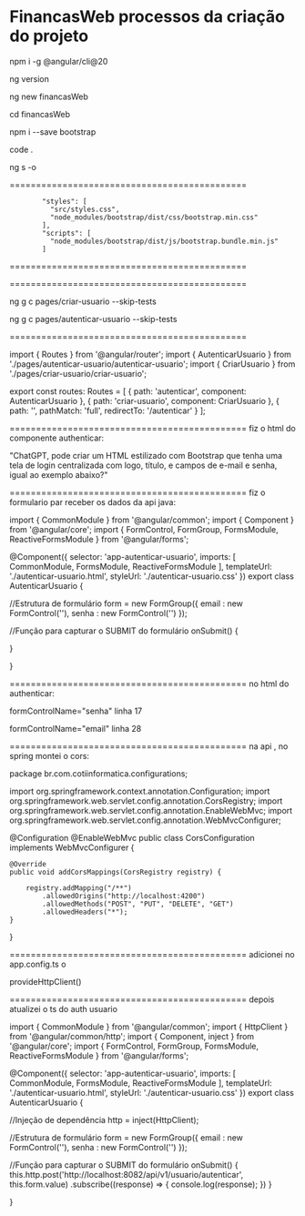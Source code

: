 # FinancasWeb processos da criação do projeto

npm i -g @angular/cli@20

ng version

ng new financasWeb

cd financasWeb

npm i --save bootstrap

code .

ng s -o


=============================================

            "styles": [
              "src/styles.css",
              "node_modules/bootstrap/dist/css/bootstrap.min.css"
            ],
            "scripts": [
              "node_modules/bootstrap/dist/js/bootstrap.bundle.min.js"
            ]

=============================================

<router-outlet/> 

=============================================

ng g c pages/criar-usuario --skip-tests

ng g c pages/autenticar-usuario --skip-tests

=============================================


import { Routes } from '@angular/router';
import { AutenticarUsuario } from './pages/autenticar-usuario/autenticar-usuario';
import { CriarUsuario } from './pages/criar-usuario/criar-usuario';

export const routes: Routes = [
    {
        path: 'autenticar', component: AutenticarUsuario
    },
    {
        path: 'criar-usuario', component: CriarUsuario
    },
    {
        path: '', pathMatch: 'full', redirectTo: '/autenticar'
    }
];

=============================================
fiz o html do componente authenticar:

"ChatGPT, pode criar um HTML estilizado com Bootstrap que tenha uma tela de login centralizada com logo, título, e campos de e-mail e senha, igual ao exemplo abaixo?"

=============================================
fiz o formulario par receber os dados da api java:

import { CommonModule } from '@angular/common';
import { Component } from '@angular/core';
import { FormControl, FormGroup, FormsModule, ReactiveFormsModule } from '@angular/forms';

@Component({
  selector: 'app-autenticar-usuario',
  imports: [
    CommonModule,
    FormsModule,
    ReactiveFormsModule
  ],
  templateUrl: './autenticar-usuario.html',
  styleUrl: './autenticar-usuario.css'
})
export class AutenticarUsuario {

  //Estrutura de formulário
  form = new FormGroup({
    email : new FormControl(''),
    senha : new FormControl('')
  });

  //Função para capturar o SUBMIT do formulário
  onSubmit() {
    
  }

}

=============================================
no html do authenticar:

formControlName="senha"   linha 17

formControlName="email"   linha 28

=============================================
na api , no spring montei o cors:

   package br.com.cotiinformatica.configurations;

import org.springframework.context.annotation.Configuration;
import org.springframework.web.servlet.config.annotation.CorsRegistry;
import org.springframework.web.servlet.config.annotation.EnableWebMvc;
import org.springframework.web.servlet.config.annotation.WebMvcConfigurer;

@Configuration
@EnableWebMvc
public class CorsConfiguration implements WebMvcConfigurer {

	@Override
	public void addCorsMappings(CorsRegistry registry) {
		
		registry.addMapping("/**")
			.allowedOrigins("http://localhost:4200")
			.allowedMethods("POST", "PUT", "DELETE", "GET")
			.allowedHeaders("*");
	}
}

=============================================
adicionei no app.config.ts o

provideHttpClient()

=============================================
depois atualizei o ts do auth usuario

import { CommonModule } from '@angular/common';
import { HttpClient } from '@angular/common/http';
import { Component, inject } from '@angular/core';
import { FormControl, FormGroup, FormsModule, ReactiveFormsModule } from '@angular/forms';

@Component({
  selector: 'app-autenticar-usuario',
  imports: [
    CommonModule,
    FormsModule,
    ReactiveFormsModule
  ],
  templateUrl: './autenticar-usuario.html',
  styleUrl: './autenticar-usuario.css'
})
export class AutenticarUsuario {

  //Injeção de dependência
  http = inject(HttpClient);

  //Estrutura de formulário
  form = new FormGroup({
    email : new FormControl(''),
    senha : new FormControl('')
  });

  //Função para capturar o SUBMIT do formulário
  onSubmit() {
    this.http.post('http://localhost:8082/api/v1/usuario/autenticar', this.form.value)
      .subscribe((response) => {
        console.log(response);
      })
  }

}
